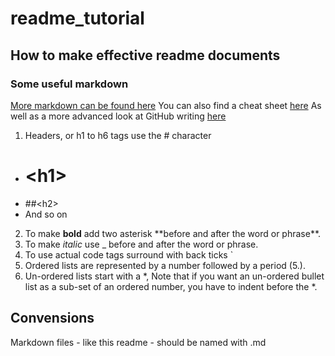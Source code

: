 # readme_tutorial
## How to make effective readme documents

### Some useful markdown
[More markdown can be found here](https://help.github.com/articles/basic-writing-and-formatting-syntax/)
You can also find a cheat sheet [here](https://enterprise.github.com/downloads/en/markdown-cheatsheet.pdf)
As well as a more advanced look at GitHub writing [here](https://help.github.com/categories/writing-on-github/)

1. Headers, or h1 to h6 tags use the # character
  * # \<h1\>
  * ##\<h2\>
  * And so on
2. To make **bold** add two asterisk \*\*before and after the word or phrase\*\*.
3. To make _italic_ use \_ before and after the word or phrase.
4. To use actual code tags surround with back ticks \`
5. Ordered lists are represented by a number followed by a period (5\.).
6. Un-ordered lists start with a \*, Note that if you want an un-ordered bullet list as a sub-set of an ordered number, you have to indent before the \*.

## Convensions
Markdown files - like this readme - should be named with .md
